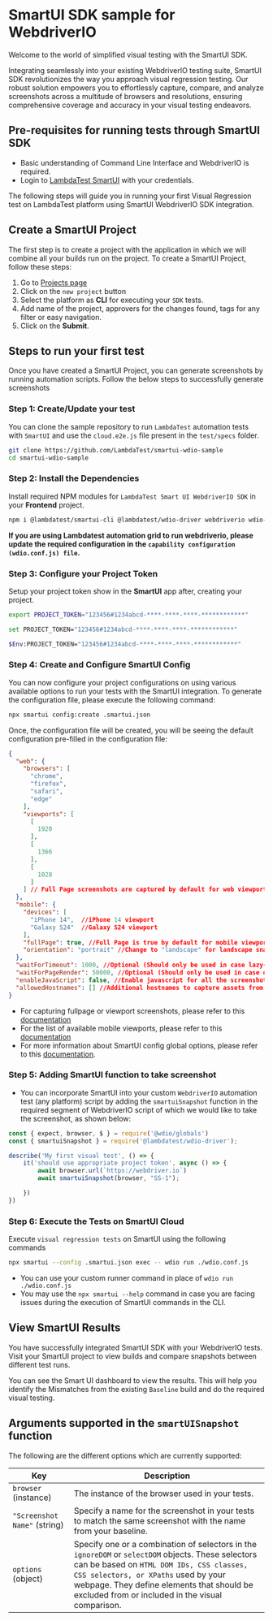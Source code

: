 # SmartUI SDK sample for WebdriverIO

Welcome to the world of simplified visual testing with the SmartUI SDK. 

Integrating seamlessly into your existing WebdriverIO testing suite, SmartUI SDK revolutionizes the way you approach visual regression testing. Our robust solution empowers you to effortlessly capture, compare, and analyze screenshots across a multitude of browsers and resolutions, ensuring comprehensive coverage and accuracy in your visual testing endeavors.

## Pre-requisites for running tests through SmartUI SDK

- Basic understanding of Command Line Interface and WebdriverIO is required.
- Login to [LambdaTest SmartUI](https://smartui.lambdatest.com/) with your credentials.

The following steps will guide you in running your first Visual Regression test on LambdaTest platform using SmartUI WebdriverIO SDK integration.

## Create a SmartUI Project

The first step is to create a project with the application in which we will combine all your builds run on the project. To create a SmartUI Project, follow these steps:

1. Go to [Projects page](https://smartui.lambdatest.com/)
2. Click on the `new project` button
3. Select the platform as <b>CLI</b> for executing your `SDK` tests.
4. Add name of the project, approvers for the changes found, tags for any filter or easy navigation.
5. Click on the **Submit**.

## Steps to run your first test

Once you have created a SmartUI Project, you can generate screenshots by running automation scripts. Follow the below steps to successfully generate screenshots

### **Step 1:** Create/Update your test

You can clone the sample repository to run `LambdaTest` automation tests with `SmartUI` and use the `cloud.e2e.js` file present in the `test/specs` folder.

```bash
git clone https://github.com/LambdaTest/smartui-wdio-sample
cd smartui-wdio-sample
```
### **Step 2**: Install the Dependencies

Install required NPM modules for `LambdaTest Smart UI WebdriverIO SDK` in your **Frontend** project.

```bash
npm i @lambdatest/smartui-cli @lambdatest/wdio-driver webdriverio wdio-lambdatest-service
```


**If you are using Lambdatest automation grid to run webdriverio, please update the required configuration in the `capability configuration (wdio.conf.js) file`.**


### **Step 3:** Configure your Project Token

Setup your project token show in the **SmartUI** app after, creating your project.

<Tabs className="docs__val" groupId="language">
<TabItem value="MacOS/Linux" label="MacOS/Linux" default>

```bash
export PROJECT_TOKEN="123456#1234abcd-****-****-****-************"
```

</TabItem>
<TabItem value="Windows" label="Windows - CMD">

```bash
set PROJECT_TOKEN="123456#1234abcd-****-****-****-************"
```

</TabItem>
<TabItem value="Powershell" label="Windows-PS">

```bash
$Env:PROJECT_TOKEN="123456#1234abcd-****-****-****-************"
```
</TabItem>
</Tabs>

### **Step 4:** Create and Configure SmartUI Config

You can now configure your project configurations on using various available options to run your tests with the SmartUI integration. To generate the configuration file, please execute the following command:

```bash
npx smartui config:create .smartui.json
```

Once, the configuration file will be created, you will be seeing the default configuration pre-filled in the configuration file:

```json title="/smartui-sdk-project/.smartui.json"
{
  "web": {
    "browsers": [
      "chrome",
      "firefox",
      "safari",
      "edge"
    ],
    "viewports": [
      [
        1920
      ],
      [
        1366
      ],
      [
        1028
      ]
    ] // Full Page screenshots are captured by default for web viewports
  },
  "mobile": {
    "devices": [
      "iPhone 14",  //iPhone 14 viewport
      "Galaxy S24"  //Galaxy S24 viewport
    ],
    "fullPage": true, //Full Page is true by default for mobile viewports
    "orientation": "portrait" //Change to "landscape" for landscape snapshot
  },
  "waitForTimeout": 1000, //Optional (Should only be used in case lazy-loading/async components are present)
  "waitForPageRender": 50000, //Optional (Should only be used in case of websites which take more than 30s to load)
  "enableJavaScript": false, //Enable javascript for all the screenshots of the project
  "allowedHostnames": [] //Additional hostnames to capture assets from
}
```

- For capturing fullpage or viewport screenshots, please refer to this [documentation](/docs/smartui-sdk-config-options/#12-viewports)
- For the list of available mobile viewports, please refer to this [documentation](/docs/smartui-sdk-config-options/#list-of-supported-device-viewports)
- For more information about SmartUI config global options, please refer to this [documentation](/docs/smartui-sdk-config-options/#3-global-options-optional).


### **Step 5:** Adding SmartUI function to take screenshot

- You can incorporate SmartUI into your custom `WebdriverIO` automation test (any platform) script by adding the `smartuiSnapshot` function in the required segment of WebdriverIO script of which we would like to take the screenshot, as shown below: 
  

```js
const { expect, browser, $ } = require('@wdio/globals')
const { smartuiSnapshot } = require('@lambdatest/wdio-driver');

describe('My first visual test', () => {
    it('should use appropriate project token', async () => {
        await browser.url(`https://webdriver.io`)
        await smartuiSnapshot(browser, "SS-1");

    })
})
```

### **Step 6:** Execute the Tests on SmartUI Cloud

Execute `visual regression tests` on SmartUI using the following commands

```bash
npx smartui --config .smartui.json exec -- wdio run ./wdio.conf.js
```

- You can use your custom runner command in place of `wdio run ./wdio.conf.js`
- You may use the `npx smartui --help` command in case you are facing issues during the execution of SmartUI commands in the CLI.


##  View SmartUI Results

You have successfully integrated SmartUI SDK with your WebdriverIO tests. Visit your SmartUI project to view builds and compare snapshots between different test runs.

You can see the Smart UI dashboard to view the results. This will help you identify the Mismatches from the existing `Baseline` build and do the required visual testing.


## Arguments supported in the `smartUISnapshot` function

The following are the different options which are currently supported:

| Key                       | Description                                                                                                               | 
| ------------------------- | ------------------------------------------------------------------------------------------------------------------------- |
| `browser` (instance)    | The instance of the browser used in your tests. |
| `"Screenshot Name"` (string)    | Specify a name for the screenshot in your tests to match the same screenshot with the name from your baseline. |
| `options` (object)    | Specify one or a combination of selectors in the `ignoreDOM` or `selectDOM` objects. These selectors can be based on `HTML DOM IDs, CSS classes, CSS selectors, or XPaths` used by your webpage. They define elements that should be excluded from or included in the visual comparison.|

